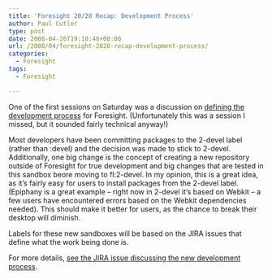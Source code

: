 ```yaml
---
title: 'Foresight 20/20 Recap: Development Process'
author: Paul Cutler
type: post
date: 2008-04-26T19:18:48+00:00
url: /2008/04/foresight-2020-recap-development-process/
categories:
  - Foresight
tags:
  - Foresight

---
```

One of the first sessions on Saturday was a discussion on [defining the development process][1] for Foresight. (Unfortunately this was a session I missed, but it sounded fairly technical anyway!)

Most developers have been committing packages to the 2-devel label (rather than :devel) and the decision was made to stick to 2-devel. Additionally, one big change is the concept of creating a new repository outside of Foresight for true development and big changes that are tested in this sandbox beore moving to fl:2-devel. In my opinion, this is a great idea, as it&#8217;s fairly easy for users to install packages from the 2-devel label. (Epiphany is a great example &#8211; right now in 2-devel it&#8217;s based on Webkit &#8211; a few users have encountered errors based on the Webkit dependencies needed). This should make it better for users, as the chance to break their desktop will diminish.

Labels for these new sandboxes will be based on the JIRA issues that define what the work being done is.

For more details, [see the JIRA issue discussing the new development process][1].

 [1]: https://issues.foresightlinux.org/browse/FP-7